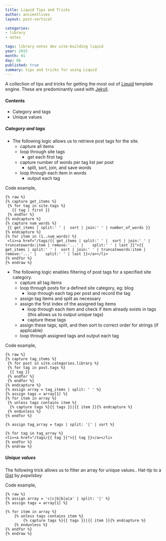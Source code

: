 ```yaml
---
title: Liquid Tips and Tricks
author: ancientlives
layout: post-vertical

categories:
- library
- notes

tags: library notes dev site-building liquid
year: 2015
month: 01
day: 06
published: true
summary: tips and tricks for using Liquid
---
```


A collection of tips and tricks for getting the most out of [Liquid](https://github.com/Shopify/liquid/wiki) template engine. These are predominantly used with [Jekyll](http://jekyllrb.com). 

#### Contents
* Category and tags
* Unique values

##### Category and tags

* The following logic allows us to retrieve post tags for the site.
  * capture all items
  * loop through site tags
    * get each first tag
  * capture number of words per tag list per post
    * split, sort, join, and save words
  * loop through each item in words
    * output each tag

Code example,

```
{% raw %}
{% capture get_items %}
 {% for tag in site.tags %}
   {{ tag | first }}
 {% endfor %}
{% endcapture %}
{% capture num_words %}
 {{ get_items | split:' ' |  sort | join:' ' | number_of_words }}
{% endcapture %}
{% for item in (1..num_words) %}
 <li><a href="/tags/{{ get_items | split:' ' |  sort | join:' ' | truncatewords:item | remove:'...' |    split:' ' | last }}">{{ get_items | split:' ' |  sort | join:' ' | truncatewords:item | remove:'...' |    split:' ' | last }}</a></li>
{% endfor %}
{% endraw %}
```

* The following logic enables filtering of post tags for a specified site category.
  * capture all tag items
  * loop through posts for a defined site category, eg: blog
    * loop through each tag per post and record the tag
  * assign tag items and split as necessary
  * assign the first index of the assigned tag items
    * loop through each item and check if item already exists in tags (this allows us to output unique tags)
    * capture these tags
  * assign these tags, split, and then sort to correct order for strings (if applicable)
  * loop through assigned tags and output each tag

Code example,

```
{% raw %}
{% capture tag_items %}
 {% for post in site.categories.library %}
 {% for tag in post.tags %}
  {{ tag }}
 {% endfor %}
 {% endfor %}
{% endcapture %}
{% assign array = tag_items | split: ' ' %}
{% assign tags = array[1] %}
{% for item in array %}
 {% unless tags contains item %}
  {% capture tags %}{{ tags }}|{{ item }}{% endcapture %}
 {% endunless %}
{% endfor %}
 
{% assign tag_array = tags | split: '|' | sort %}
 
{% for tag in tag_array %}
<li><a href="/tags/{{ tag }}">{{ tag }}</a></li>
{% endfor %}
{% endraw %}
```

##### Unique values

The following trick allows us to filter an array for unique values.. Hat-tip to a [Gist](https://gist.github.com/pepelsbey/9334494) by *pepelsbey*

Code example,

```
{% raw %}
{% assign array = 'c|c|b|b|a|a' | split: '|' %}
{% assign tags = array[1] %}

{% for item in array %}
    {% unless tags contains item %}
        {% capture tags %}{{ tags }}|{{ item }}{% endcapture %}
    {% endunless %}
{% endfor %}
{% endraw %}
```



